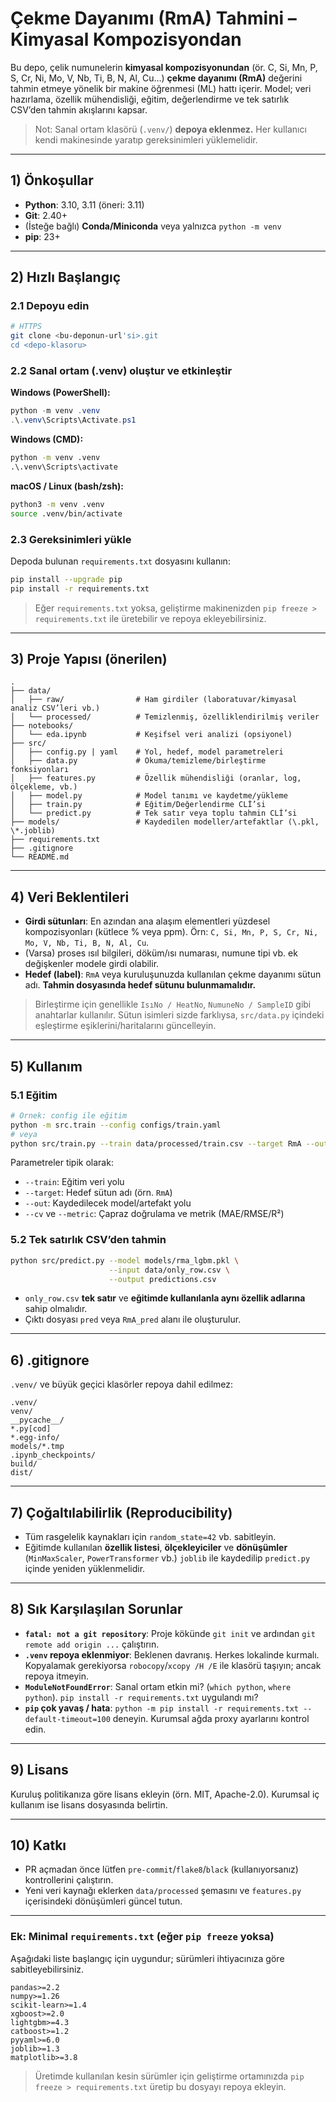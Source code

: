 # Çekme Dayanımı (RmA) Tahmini – Kimyasal Kompozisyondan

Bu depo, çelik numunelerin **kimyasal kompozisyonundan** (ör. C, Si, Mn, P, S, Cr, Ni, Mo, V, Nb, Ti, B, N, Al, Cu…) **çekme dayanımı (RmA)** değerini tahmin etmeye yönelik bir makine öğrenmesi (ML) hattı içerir. Model; veri hazırlama, özellik mühendisliği, eğitim, değerlendirme ve tek satırlık CSV’den tahmin akışlarını kapsar.

> Not: Sanal ortam klasörü (`.venv/`) **depoya eklenmez.** Her kullanıcı kendi makinesinde yaratıp gereksinimleri yüklemelidir.

---

## 1) Önkoşullar

* **Python**: 3.10, 3.11 (öneri: 3.11)
* **Git**: 2.40+
* (İsteğe bağlı) **Conda/Miniconda** veya yalnızca `python -m venv`
* **pip**: 23+

---

## 2) Hızlı Başlangıç

### 2.1 Depoyu edin

```bash
# HTTPS
git clone <bu-deponun-url'si>.git
cd <depo-klasoru>
```

### 2.2 Sanal ortam (.venv) oluştur ve etkinleştir

**Windows (PowerShell):**

```powershell
python -m venv .venv
.\.venv\Scripts\Activate.ps1
```

**Windows (CMD):**

```bat
python -m venv .venv
.\.venv\Scripts\activate
```

**macOS / Linux (bash/zsh):**

```bash
python3 -m venv .venv
source .venv/bin/activate
```

### 2.3 Gereksinimleri yükle

Depoda bulunan `requirements.txt` dosyasını kullanın:

```bash
pip install --upgrade pip
pip install -r requirements.txt
```

> Eğer `requirements.txt` yoksa, geliştirme makinenizden `pip freeze > requirements.txt` ile üretebilir ve repoya ekleyebilirsiniz.

---

## 3) Proje Yapısı (önerilen)

```
.
├── data/
│   ├── raw/                # Ham girdiler (laboratuvar/kimyasal analiz CSV’leri vb.)
│   └── processed/          # Temizlenmiş, özelliklendirilmiş veriler
├── notebooks/
│   └── eda.ipynb           # Keşifsel veri analizi (opsiyonel)
├── src/
│   ├── config.py | yaml    # Yol, hedef, model parametreleri
│   ├── data.py             # Okuma/temizleme/birleştirme fonksiyonları
│   ├── features.py         # Özellik mühendisliği (oranlar, log, ölçekleme, vb.)
│   ├── model.py            # Model tanımı ve kaydetme/yükleme
│   ├── train.py            # Eğitim/Değerlendirme CLİ’si
│   └── predict.py          # Tek satır veya toplu tahmin CLİ’si
├── models/                 # Kaydedilen modeller/artefaktlar (\.pkl, \*.joblib)
├── requirements.txt
├── .gitignore
└── README.md
```

---

## 4) Veri Beklentileri

* **Girdi sütunları**: En azından ana alaşım elementleri yüzdesel kompozisyonları (kütlece % veya ppm). Örn: `C, Si, Mn, P, S, Cr, Ni, Mo, V, Nb, Ti, B, N, Al, Cu`.
* (Varsa) proses ısıl bilgileri, döküm/ısı numarası, numune tipi vb. ek değişkenler modele girdi olabilir.
* **Hedef (label)**: `RmA` veya kuruluşunuzda kullanılan çekme dayanımı sütun adı. **Tahmin dosyasında hedef sütunu bulunmamalıdır.**

> Birleştirme için genellikle `IsıNo / HeatNo`, `NumuneNo / SampleID` gibi anahtarlar kullanılır. Sütun isimleri sizde farklıysa, `src/data.py` içindeki eşleştirme eşiklerini/haritalarını güncelleyin.

---

## 5) Kullanım

### 5.1 Eğitim

```bash
# Örnek: config ile eğitim
python -m src.train --config configs/train.yaml
# veya
python src/train.py --train data/processed/train.csv --target RmA --out models/rma_lgbm.pkl
```

Parametreler tipik olarak:

* `--train`: Eğitim veri yolu
* `--target`: Hedef sütun adı (örn. `RmA`)
* `--out`: Kaydedilecek model/artefakt yolu
* `--cv` ve `--metric`: Çapraz doğrulama ve metrik (MAE/RMSE/R²)

### 5.2 Tek satırlık CSV’den tahmin

```bash
python src/predict.py --model models/rma_lgbm.pkl \
                      --input data/only_row.csv \
                      --output predictions.csv
```

* `only_row.csv` **tek satır** ve **eğitimde kullanılanla aynı özellik adlarına** sahip olmalıdır.
* Çıktı dosyası `pred` veya `RmA_pred` alanı ile oluşturulur.

---

## 6) .gitignore

`.venv/` ve büyük geçici klasörler repoya dahil edilmez:

```gitignore
.venv/
venv/
__pycache__/
*.py[cod]
*.egg-info/
models/*.tmp
.ipynb_checkpoints/
build/
dist/
```

---

## 7) Çoğaltılabilirlik (Reproducibility)

* Tüm rasgelelik kaynakları için `random_state=42` vb. sabitleyin.
* Eğitimde kullanılan **özellik listesi**, **ölçekleyiciler** ve **dönüşümler** (`MinMaxScaler`, `PowerTransformer` vb.) `joblib` ile kaydedilip `predict.py` içinde yeniden yüklenmelidir.

---

## 8) Sık Karşılaşılan Sorunlar

* **`fatal: not a git repository`**: Proje kökünde `git init` ve ardından `git remote add origin ...` çalıştırın.
* **`.venv` repoya eklenmiyor**: Beklenen davranış. Herkes lokalinde kurmalı. Kopyalamak gerekiyorsa `robocopy`/`xcopy /H /E` ile klasörü taşıyın; ancak repoya itmeyin.
* **`ModuleNotFoundError`**: Sanal ortam etkin mi? (`which python`, `where python`). `pip install -r requirements.txt` uygulandı mı?
* **`pip` çok yavaş / hata**: `python -m pip install -r requirements.txt --default-timeout=100` deneyin. Kurumsal ağda proxy ayarlarını kontrol edin.

---

## 9) Lisans

Kuruluş politikanıza göre lisans ekleyin (örn. MIT, Apache-2.0). Kurumsal iç kullanım ise lisans dosyasında belirtin.

---

## 10) Katkı

* PR açmadan önce lütfen `pre-commit`/`flake8`/`black` (kullanıyorsanız) kontrollerini çalıştırın.
* Yeni veri kaynağı eklerken `data/processed` şemasını ve `features.py` içerisindeki dönüşümleri güncel tutun.

---

### Ek: Minimal `requirements.txt` (eğer `pip freeze` yoksa)

Aşağıdaki liste başlangıç için uygundur; sürümleri ihtiyacınıza göre sabitleyebilirsiniz.

```
pandas>=2.2
numpy>=1.26
scikit-learn>=1.4
xgboost>=2.0
lightgbm>=4.3
catboost>=1.2
pyyaml>=6.0
joblib>=1.3
matplotlib>=3.8
```

> Üretimde kullanılan kesin sürümler için geliştirme ortamınızda `pip freeze > requirements.txt` üretip bu dosyayı repoya ekleyin.
